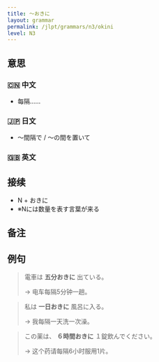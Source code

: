 ```yaml
---
title: 〜おきに
layout: grammar
permalink: /jlpt/grammars/n3/okini
level: N3
---
```


## 意思

### 🇨🇳 中文

- 每隔……

### 🇯🇵 日文

- 〜間隔で / 〜の間を置いて

### 🇬🇧 英文


## 接续

- N + おきに
- ※Nには数量を表す言葉が来る

## 备注


## 例句

> 電車は **五分おきに** 出ている。
>
> → 电车每隔5分钟一趟。

> 私は **一日おきに** 風呂に入る。
>
> → 我每隔一天洗一次澡。

> この薬は、 **６時間おきに** １錠飲んでください。
>
> → 这个药请每隔6小时服用1片。

